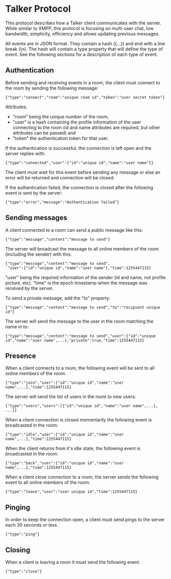 # Talker Protocol
This protocol describes how a Talker client communicates with the server. While similar to XMPP, this protocol is focusing on multi-user chat, low bandwidth, simplicity, efficiency and allows updating previous messages.

All events are in JSON format. They contain a hash ({...}) and end with a line break (\n). The hash will contain a type property that will define the type of event. See the following sections for a description of each type of event.

## Authentication
Before sending and receiving events in a room, the client must connect to the room by sending the following message:

    {"type":"connect","room":"unique room id","token":"user secret token"}

Attributes:

* "room" being the unique number of the room,
* "user" is a hash containing the profile information of the user connecting to the room (id and name attributes are required, but other attributes can be passed) and
* "token" the authentication token for that user.

If the authentication is successful, the connection is left open and the server replies with:

    {"type":"connected","user":{"id":"unique id","name":"user name"}}

The client must wait for this event before sending any message or else an error will be returned and connection will be closed.

If the authentication failed, the connection is closed after the following event is sent by the server:

    {"type":"error","message":"Authentication failed"}

## Sending messages
A client connected to a room can send a public message like this:

    {"type":"message","content":"message to send"}

The server will broadcast the message to all online members of the room (including the sender) with this:

    {"type":"message","content":"message to send",
     "user":{"id":"unique id","name":"user name"},"time":1255447115}

"user" being the required information of the sender (id and name, not profile picture, etc).
"time" is the epoch timestamp when the message was received by the server.

To send a private message, add the "to" property:

    {"type":"message","content":"message to send","to":"recipient unique id"}

The server will send the message to the user in the room matching the name in to:

    {"type":"message","content":"message to send","user":{"id":"unique id","name":"user name",...},"private":true,"time":1255447115}


## Presence
When a client connects to a room, the following event will be sent to all online members of the room:

    {"type":"join","user":{"id":"unique id","name":"user name",...},"time":1255447115}

The server will send the list of users in the room to new users:

    {"type":"users","users":[{"id":"unique id","name":"user name",...}, ...]}

When a client connection is closed momentarily the following event is broadcasted in the room:

    {"type":"idle","user":{"id":"unique id","name":"user name",...},"time":1255447115}

When the client returns from it's idle state, the following event is broadcasted in the room:

    {"type":"back","user":{"id":"unique id","name":"user name",...},"time":1255447115}

When a client close connection to a room, the server sends the following event to all online members of the room:

    {"type":"leave","user":"user unique id","time":1255447115}

## Pinging
In order to keep the connection open, a client must send pings to the server each 30 seconds or less.

    {"type":"ping"}

## Closing
When a client is leaving a room it must send the following event.

    {"type":"close"}
